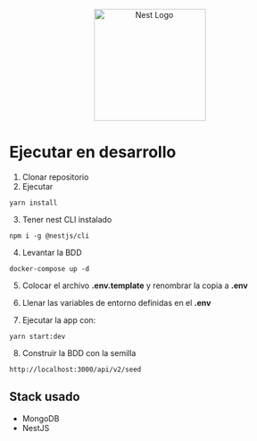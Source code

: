 <p align="center">
  <a href="http://nestjs.com/" target="blank"><img src="https://nestjs.com/img/logo-small.svg" width="200" alt="Nest Logo" /></a>
</p>

# Ejecutar en desarrollo

1. Clonar repositorio
2. Ejecutar

```
yarn install
```

3. Tener nest CLI instalado

```
npm i -g @nestjs/cli
```

4. Levantar la BDD

```
docker-compose up -d
```

5. Colocar el archivo **.env.template** y renombrar la copia a **.env**

6. Llenar las variables de entorno definidas en el **.env**

7. Ejecutar la app con:

```
yarn start:dev
```

8. Construir la BDD con la semilla

```
http://localhost:3000/api/v2/seed
```

## Stack usado

- MongoDB
- NestJS
